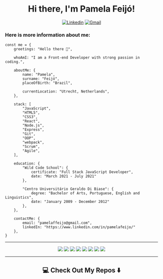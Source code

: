 <div align="center">

# Hi there, I'm Pamela Feijó!
  
[![Linkedin](https://img.shields.io/badge/-LinkedIn-blue?style=flat&logo=Linkedin&logoColor=white)](https://www.linkedin.com/in/pamelafeijo/)
[![Gmail](https://img.shields.io/badge/-Gmail-c14438?style=flat&logo=Gmail&logoColor=white)](mailto:pamelaffeijo@gmail.com)

  
</div>

### Here is more information about me:

    const me = {
        greetings: "Hello there 👋",

        whoAmI: "I am a Front-end Developer with strong passion in coding.",

        aboutMe: {
            name: "Pamela",
            surname: "Feijó",       
            placeOfBirth: "Brazil",

            currentLocation: "Utrecht, Netherlands",
        },

        stack: [
            "JavaScript",
            "HTML5",
            "CSS3",
            "React",    
            "Node.js",
            "Express",
            "Git",
            "OOP",
            "webpack",     
            "Scrum",
            "Agile",
        ],  

        education: {
            "Wild Code School": {
                certificate: "Full Stack JavaScript Developer",
                date: "March 2021 - July 2021"
            },

            "Centro Universitário Geraldo Di Biase": {
                degree: "Bachelor of Arts, Portuguese, English and Linguistics",
                date: "January 2009 - December 2012"
            },
        },

        contactMe: {
            email: "pamelaffeijo@gmail.com",
            linkedIn: "https://www.linkedin.com/in/pamelafeijo/"
        },
    }


---


<div align="center"> 
   <img src="https://img.shields.io/badge/javascript%20-%23323330.svg?&style=for-the-badge&logo=javascript&logoColor=%23F7DF1E"/> 
   <img src="https://img.shields.io/badge/html5%20-%23E34F26.svg?&style=for-the-badge&logo=html5&logoColor=white"/> 
   <img src="https://img.shields.io/badge/css3%20-%231572B6.svg?&style=for-the-badge&logo=css3&logoColor=white"/> 
   <img src="https://img.shields.io/badge/markdown-%23000000.svg?&style=for-the-badge&logo=markdown&logoColor=white"/> 
   <img src="https://img.shields.io/badge/react%20-%2320232a.svg?&style=for-the-badge&logo=react&logoColor=%2361DAFB"/> 
   <img src="https://img.shields.io/badge/bootstrap%20-%23563D7C.svg?&style=for-the-badge&logo=bootstrap&logoColor=white"/> 
   <img src="https://img.shields.io/badge/SASS%20-hotpink.svg?&style=for-the-badge&logo=SASS&logoColor=white"/> 
   <img src="https://img.shields.io/badge/mysql%20-blue.svg?&style=for-the-badge&logo=mysql&logoColor=white"/> </div>


---
## <div align="center"> 💻 Check Out My Repos ⬇️ </div>



